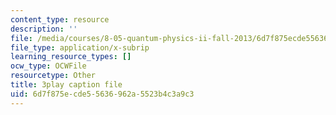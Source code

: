 ```yaml
---
content_type: resource
description: ''
file: /media/courses/8-05-quantum-physics-ii-fall-2013/6d7f875ecde55636962a5523b4c3a9c3_zOZw3zCLzyE.vtt
file_type: application/x-subrip
learning_resource_types: []
ocw_type: OCWFile
resourcetype: Other
title: 3play caption file
uid: 6d7f875e-cde5-5636-962a-5523b4c3a9c3
---
```

